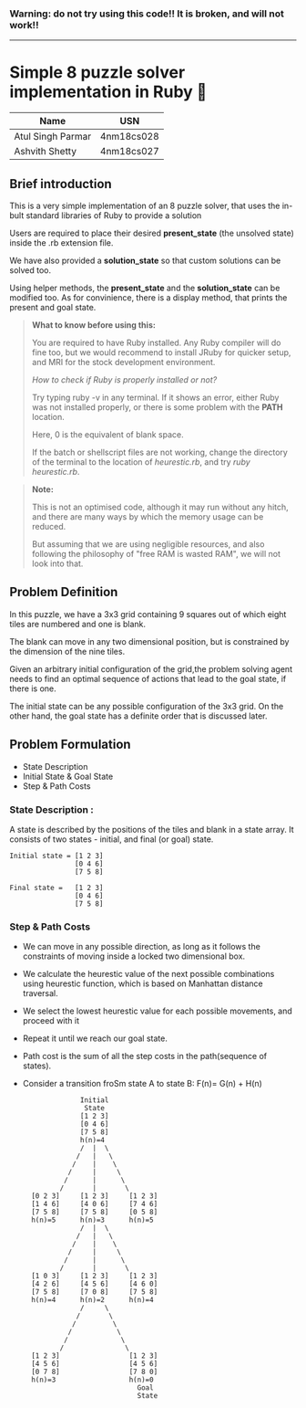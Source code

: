 ### Warning: do not try using this code!! It is broken, and will not work!!
---
# Simple 8 puzzle solver implementation in Ruby 💎

| Name              | USN        |
| ----------------- | ---------- |
| Atul Singh Parmar | 4nm18cs028 |
| Ashvith Shetty    | 4nm18cs027 |

## Brief introduction

This is a very simple implementation of an 8 puzzle solver, that uses the in-bult standard libraries of Ruby to provide a solution

Users are required to place their desired **present_state** (the unsolved state) inside the .rb extension file.

We have also provided a **solution_state** so that custom solutions can be solved too.

Using helper methods, the **present_state** and the **solution_state** can be modified too. As for convinience, there is a display method, that prints the present and goal state.

> **What to know before using this:**
>
> You are required to have Ruby installed. Any Ruby compiler will do fine too, but we would recommend to install JRuby for quicker setup, and MRI for the stock development environment.
>
> _How to check if Ruby is properly installed or not?_
>
> Try typing ruby -v in any terminal. If it shows an error, either Ruby was not installed properly, or there is some problem with the **PATH** location.
>
> Here, 0 is the equivalent of blank space.
>
> If the batch or shellscript files are not working, change the directory of the terminal to the location of _heurestic.rb_, and try _ruby heurestic.rb_.

> **Note:**
>
> This is not an optimised code, although it may run without any hitch, and there are many ways by which the memory usage can be reduced.
>
> But assuming that we are using negligible resources, and also following the philosophy of "free RAM is wasted RAM", we will not look into that.

## Problem Definition
In this puzzle, we have a 3x3 grid containing 9 squares out of which eight tiles are numbered and one is blank.

The blank can move in any two dimensional position, but is constrained by the dimension of the nine tiles.

Given an arbitrary initial configuration of the grid,the problem solving agent needs to find an optimal sequence of actions that lead to the goal state, if there is one.

The initial state can be any possible configuration of the 3x3 grid.
On the other hand, the goal state has a definite order that is discussed later.

## Problem Formulation
- State Description
- Initial State & Goal State
- Step & Path Costs

### State Description :
A state is described by the positions of the tiles and blank in a state array. It consists of two states - initial, and final (or goal) state.

    Initial state = [1 2 3]
                    [0 4 6]
                    [7 5 8]

    Final state =   [1 2 3]
                    [0 4 6]
                    [7 5 8]

###  Step & Path Costs
* We can move in any possible direction, as long as it follows the constraints of moving inside a locked two dimensional box.
* We calculate the heurestic value of the next possible combinations using heurestic function, which is based on Manhattan distance traversal.
* We select the lowest heurestic value for each possible movements, and proceed with it
* Repeat it until we reach our goal state.
* Path cost is the sum of all the step costs in the path(sequence of states).
* Consider a transition froSm state A to state B: F(n)= G(n) + H(n) 

                    Initial 
                     State
                    [1 2 3]
                    [0 4 6]
                    [7 5 8]
                    h(n)=4
                    /  |  \
                   /   |   \
                  /    |    \
                 /     |     \
                /      |      \
               /       |       \
        [0 2 3]     [1 2 3]     [1 2 3]
        [1 4 6]     [4 0 6]     [7 4 6]
        [7 5 8]     [7 5 8]     [0 5 8]
        h(n)=5      h(n)=3      h(n)=5
                    /  |  \
                   /   |   \
                  /    |    \
                 /     |     \
                /      |      \
               /       |       \
        [1 0 3]     [1 2 3]     [1 2 3]
        [4 2 6]     [4 5 6]     [4 6 0]
        [7 5 8]     [7 0 8]     [7 5 8]
        h(n)=4      h(n)=2      h(n)=4
                    /     \
                   /       \
                  /         \
                 /           \
                /             \
               /               \
        [1 2 3]                 [1 2 3]
        [4 5 6]                 [4 5 6]
        [0 7 8]                 [7 8 0]
        h(n)=3                  h(n)=0
                                  Goal
                                  State


